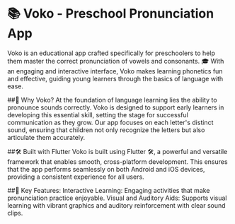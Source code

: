 # 📚 Voko - Preschool Pronunciation App
Voko is an educational app crafted specifically for preschoolers to help them master the correct pronunciation of vowels and consonants. 🎓 With an engaging and interactive interface, Voko makes learning phonetics fun and effective, guiding young learners through the basics of language with ease.

##🧠 Why Voko?
At the foundation of language learning lies the ability to pronounce sounds correctly. Voko is designed to support early learners in developing this essential skill, setting the stage for successful communication as they grow. Our app focuses on each letter's distinct sound, ensuring that children not only recognize the letters but also articulate them accurately.

##🛠 Built with Flutter
Voko is built using Flutter 🛠️, a powerful and versatile framework that enables smooth, cross-platform development. This ensures that the app performs seamlessly on both Android and iOS devices, providing a consistent experience for all users.

##🎨 Key Features:
Interactive Learning: Engaging activities that make pronunciation practice enjoyable.
Visual and Auditory Aids: Supports visual learning with vibrant graphics and auditory reinforcement with clear sound clips.
